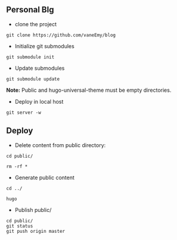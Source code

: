 ## Personal Blg

- clone the project

```
git clone https://github.com/vaneEmy/blog
```

- Initialize git submodules

```
git submodule init 
```

- Update submodules

```
git submodule update 
```
**Note:** Public and hugo-universal-theme must be empty directories.


- Deploy in local host

```
git server -w
```

## Deploy

- Delete content from public directory:

```
cd public/

rm -rf *
```

- Generate public content

```
cd ../

hugo
```

- Publish public/



```
cd public/
git status
git push origin master
```





